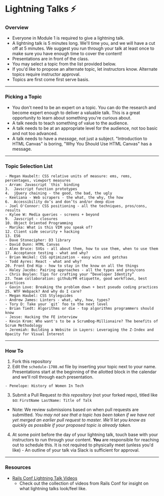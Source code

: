 # Lightning Talks :zap:

### Overview

* Everyone in Module 1 is required to give a lightning talk.
* A lightning talk is 5 minutes long. We'll time you, and we will have a cut off at 5 minutes. We suggest you run through your talk at least once to make sure you have enough time to cover the content!
* Presentations are in front of the class.
* You may select a topic from the list provided below.
* If you'd like to propose an alternate topic, let instructors know. Alternate topics require instructor approval.
* Topics are first come first serve basis.

---

### Picking a Topic

* You don't need to be an expert on a topic. You can do the research and become expert enough to deliver a valuable talk. This is a great opportunity to learn about something you're curious about.
* A talk needs to teach something of value to the audience.
* A talk needs to be at an appropriate level for the audience, not too basic and not too advanced.
* A talk needs to have a *message*, not just a subject. "Introduction to HTML Canvas" is boring, "Why You Should Use HTML Canvas" has a message.

---

### Topic Selection List

```
- Megan Haubelt: CSS relative units of measure: ems, rems, percentages, viewport measures
- Arram: Javascript `this` binding
3.  Javscript function prototypes
4.  jQuery chaining - the good, the bad, the ugly
- Keeliana - Web scrapers - the what, the why, the how
6.  Accessibility do’s and don’ts and/or deep dive
- Joel O'Connor: CSS positioning - all the techniques, pros/cons, results
- Kylee W: Media queries - screens + beyond
9.  Javscript - closures
10. Object Oriented Programming
- Marika: What is this VIM you speak of?
12. Client side security + hacking
13. ES6
- Dave Stonecipher: D3 library
- David Dunn: HTML Canvas
- Alex Bruce: SVGs - all about them, how to use them, when to use them
17. Acceptance testing - what and why?
- Brian Weikel: CSS optimization - easy wins and gotchas
- Todd Ayres: React - what and why?
20. Front End Hip - how to stay in the know on all the things
- Haley Jacobs: Pairing approaches - all the types and pros/cons
- Chris Boylen: Tips for crafting your “Developer Identity”
23. Team collaboration: github/PR etiquette, good workflows, best practices
- Gavin Love: Breaking the problem down + best pseudo coding practices
25. WTF Webpack? And why do I care?
- Megan Haubel: CSS Styleguides
- Andrew James: Linters - what, why, how, types?
- Tory D: Take your `git` foo to the next level
- Brian Tiedt: Algorithms or die - top algorithms programmers should know
- Jesse: Hacking the FE interview
- Kevin Krom: Who want's to be a ScrumDog-Millionaire? The benefits of Scrum Methodology
- Jeremiah: Building a Website in Layers: Leveraging the Z-Index and Opacity for Visual Interest
```

---

### How To

1. Fork this repository
2. Edit the `schedule-1708.md` file by inserting your topic next to your name. Presentations start at the beginning of the allotted block in the calendar and we'll roll through each presentation.

  ```
  - Penelope: History of Women In Tech
  ```

3. Submit a Pull Request *to this repository* (not your forked repo), titled like so: `FirstName LastName: Title of Talk`

  * Note: We review submissions based on when pull requests are submitted. *You may not see that a topic has been taken if we have not yet merged an earlier pull request to master. We'll let you know as quickly as possible if your proposed topic is already taken.*

4. At some point before the day of your lightning talk, touch base with your instructors to run through your content. **You** are responsible for reaching out to schedule this. It is not required to physically meet (unless you'd like) - An outline of your talk via Slack is sufficient for approval.

----

### Resources
* [Rails Conf Lightning Talk Videos](https://www.youtube.com/watch?v=DHHHnPwSY5I)
  - Check out the collection of videos from Rails Conf for insight on what lightning talks look/feel like.
